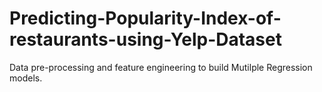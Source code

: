 # Predicting-Popularity-Index-of-restaurants-using-Yelp-Dataset
Data pre-processing and feature engineering to build Mutilple Regression models.
